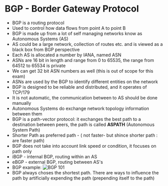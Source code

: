 # BGP - Border Gateway Protocol

- BGP is a routing protocol
- Used to control how data flows from point A to point B
- BGP is made up from a lot of self managing networks know as Autonomous Systems (AS)
- AS could be a large network, collection of routes etc. and is viewed as a black box from BGP perspective
- Each AS is allocated a number by IANA, named ASN
- ASNs are 16 bit in length and range from 0 to 65535, the range from 64512 to 65534 is private
- We can get 32 bit ASN numbers as well (this is out of scope for this exam)
- ASNs are used by the BGP to identify different entities on the network
- BGP is designed to be reliable and distributed, and it operates of TCP/179
- It is not automatic, the communication between to AS should be done manually
- Autonomous Systems do exchange network topology information between them
- BGP is a path-vector protocol: it exchanges the best path to a destination between peers, the path is called **ASPATH** (Autonomous System Path)
- Shorter Path as preferred path - ( not faster- but shince shorter path : are faster path)
- BGP does not take into account link speed or condition, it focuses on path only
- iBGP - internal BGP, routing within an AS
- eBGP - external BGP, routing between AS's
- BGP example:
    ![BGP 101](images/BorderGatewayProtocol101.png)
- BGP always choses the shortest path. There are ways to influence the path by artificially expending the path (prepending itself to the path)
